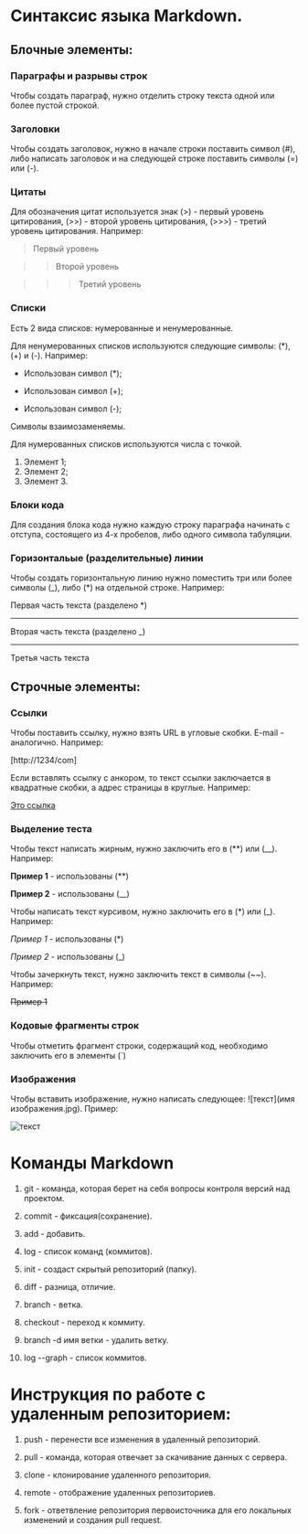 # Синтаксис языка Markdown.

## Блочные элементы:

### Параграфы и разрывы строк

Чтобы создать параграф, нужно отделить строку текста одной или более пустой строкой.

### Заголовки

Чтобы создать заголовок, нужно в начале строки поставить символ (#), либо написать заголовок и на следующей строке поставить символы (=) или (-).

### Цитаты

Для обозначения цитат используется знак (>) - первый уровень цитирования, (>>) - второй уровень цитирования, (>>>) - третий уровень цитирования. Например:

> Первый уровень

>> Второй уровень

>>> Третий уровень

### Списки

Есть 2 вида списков: нумерованные и ненумерованные.

Для ненумерованных списков используются следующие символы: (*), (+) и (-). Например:

* Использован символ (*);
+ Использован символ (+);
- Использован символ (-);

Символы взаимозаменяемы.

Для нумерованных списков используются числа с точкой.

1. Элемент 1;
2. Элемент 2;
3. Элемент 3.

### Блоки кода

Для создания блока кода нужно каждую строку параграфа начинать с отступа, состоящего из 4-х пробелов, либо одного символа табуляции.

### Горизонтальые (разделительные) линии

Чтобы создать горизонтальную линию нужно поместить три или более символы (_), либо (*) на отдельной строке. Например:

Первая часть текста (разделено *)
***
Вторая часть текста (разделено _)
___
Третья часть текста

## Строчные элементы:

### Ссылки

Чтобы поставить ссылку, нужно взять URL в угловые скобки. E-mail - аналогично. Например:

[http://1234/com]

Если вставлять ссылку с анкором, то текст ссылки заключается в квадратные скобки, а адрес страницы в круглые. Например:

[Это ссылка](http://1234.com)

### Выделение теста

Чтобы текст написать жирным, нужно заключить его в (**) или (__). Например:

**Пример 1** - использованы (**)

__Пример 2__ - использованы (__)

Чтобы написать текст курсивом, нужно заключить его в (*) или (_). Например:

*Пример 1* - использованы (*)

_Пример 2_ - использованы (_)

Чтобы зачеркнуть текст, нужно заключить текст в символы (~~). Например:

~~Пример 1~~

### Кодовые фрагменты строк

Чтобы отметить фрагмент строки, содержащий код, необходимо заключить его в элементы (`)

### Изображения

Чтобы вставить изображение, нужно написать следующее: ![текст](имя изображения.jpg). Пример:

![текст](картинка.jpg)

# Команды Markdown

1. git - команда, которая берет на себя вопросы контроля версий над проектом.

2. commit - фиксация(сохранение).

3. add - добавить.

4. log - список команд (коммитов).

5. init - создаст скрытый репозиторий (папку).

6. diff - разница, отличие.

7. branch - ветка.

8. checkout - переход к коммиту.

9. branch -d имя ветки - удалить ветку.

10. log --graph - список коммитов.

# Инструкция по работе с удаленным репозиторием:

1. push - перенести все изменения в удаленный репозиторий.

2. pull - команда, которая отвечает за скачивание данных с сервера.

3. clone - клонирование удаленного репозитория.

4. remote - отображение удаленных репозиториев.

5. fork - ответвление репозитория первоисточника для его локальных изменений и создания pull request.